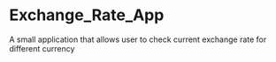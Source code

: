 # Exchange_Rate_App
A small application that allows user to check current exchange rate for different currency

